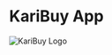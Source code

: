 # KariBuy App

![KariBuy Logo](https://www.creativefabrica.com/wp-content/uploads/2021/09/26/KB-initial-Business-logo-design-Graphics-17870046-1-580x387.jpg)

